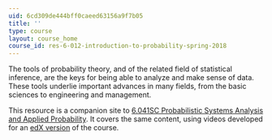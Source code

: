 ```yaml
---
uid: 6cd309de444bff0caeed63156a9f7b05
title: ''
type: course
layout: course_home
course_id: res-6-012-introduction-to-probability-spring-2018
---
```

The tools of probability theory, and of the related field of statistical inference, are the keys for being able to analyze and make sense of data. These tools underlie important advances in many fields, from the basic sciences to engineering and management.

This resource is a companion site to [6.041SC Probabilistic Systems Analysis and Applied Probability](./resolveuid/bb36e37dde28d3a69c2e7565384a0c62). It covers the same content, using videos developed for an [edX version](https://www.edx.org/) of the course.
